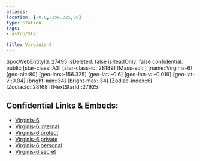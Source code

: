 ```yaml
---
aliases: 
location: [-0.6,-156.325,80]
type: Station
tags:
- astro/Star

title: Virginis-6
---
```

SpocWebEntityId: 27495
isDeleted: false
isReadOnly: false
confidential: public
[star-class::A3]
[star-class-id::28189]
[Mass-sol::]
[name::Virginis-6]
[geo-alt::80]
[geo-lon::-156.325]
[geo-lat::-0.6]
[geo-lon-v::-0.019]
[geo-lat-v::0.04]
[bright-min::34]
[bright-max::34]
[Zodiac-index::6]
[ZodiacId::28168]
[NextStarId::27925]



## Confidential Links & Embeds: 
- [Virginis-6](../../../_public/astro/Star/Virginis-6.md) 
- [Virginis-6.internal](../../../_internal/astro/Star/Virginis-6.internal.md) 
- [Virginis-6.protect](../../../_protect/astro/Star/Virginis-6.protect.md) 
- [Virginis-6.private](../../../_private/astro/Star/Virginis-6.private.md) 
- [Virginis-6.personal](../../../_personal/astro/Star/Virginis-6.personal.md) 
- [Virginis-6.secret](../../../_secret/astro/Star/Virginis-6.secret.md) 
